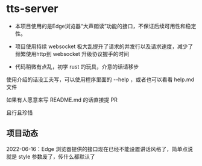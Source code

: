 # tts-server

- 本项目使用的是Edge浏览器“大声朗读”功能的接口，不保证后续可用性和稳定性。


- 项目使用持续 websocket 极大乱提升了请求的并发行以及请求速度，减少了频繁使用http到 websocket 升级协议握手的时间


- 代码稍微有点乱，初学 rust 的玩具，介意的话请移步

使用介绍的话没工夫写，可以使用程序里面的 --help ，或者也可以看看 help.md 文件


如果有人愿意来写 README.md 的话直接提 PR


且行且珍惜

## 项目动态

2022-06-16：Edge 浏览器提供的接口现在已经不能设置讲话风格了，简单点说就是 style 参数废了，传什么都默认了


